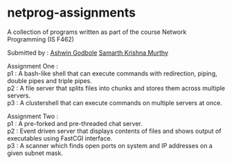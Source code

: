# netprog-assignments
A collection of programs written as part of the course Network Programming (IS F462)

Submitted by :
[Ashwin Godbole](https://github.com/aelobdog/)
[Samarth Krishna Murthy](https://github.com/samarthkm/)

Assignment One :  
  p1 : A bash-like shell that can execute commands with redirection, piping, double pipes and triple pipes.  
  p2 : A file server that splits files into chunks and stores them across multiple servers.  
  p3 : A clustershell that can execute commands on multiple servers at once.  
  
Assignment Two :  
  p1 : A pre-forked and pre-threaded chat server.  
  p2 : Event driven server that displays contents of files and shows output of executables using FastCGI interface.  
  p3 : A scanner which finds open ports on system and IP addresses on a given subnet mask.  
